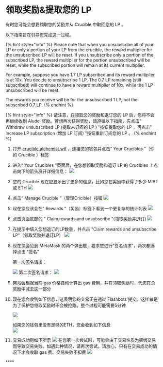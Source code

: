 # 领取奖励&提取您的 LP

有时您可能会想要领取您的奖励并从 Crucible 中取回您的 LP 。

以下指南旨在引导您完成这一过程。

{% hint style="info" %}
Please note that when you unsubscribe all of your LP or only a portion of your LP from the crucible, the reward multiplier for the unsubscribed LP will be reset.  If you unsubscribe only a portion of the subscribed LP, the reward multiplier for the portion unsubscribed will be reset, while the subscribed portion will remain at its current multiplier. 

For example, suppose you have 1.7 LP subscribed and its reward multiplier is at 10x. You decide to unsubscribe 1 LP. The 0.7 LP remaining \(still subscribed\) will continue to have a reward multiplier of 10x, while the 1 LP unsubscribed will be reset. 

The rewards you receive will be for the unsubscribed 1 LP, not the subscribed 0.7 LP.
{% endhint %}

{% hint style="info" %}
请注意，在领取您的奖励和退订您的 LP 后，您将不会再继续收到 Aludel 奖励。若想再次获得奖励，请遵循以下指南，先点击" Withdraw unsubscribed LP \(提取未订阅的 LP \) "按钮提取您的 LP ，再点击" Increase LP subscription \(增加 LP 订阅\) "按钮重新订阅您的 LP 。
{% endhint %}

1. 打开 [crucible.alchemist.wtf](https://crucible.alchemist.wtf/) ，连接您的钱包并点击" Your Crucibles "（你的 Crucible ）标签
2. 进入“ Your Crucibles ”页面后，在您想领取奖励和退订 LP 的 Crucibles 上点击向下的箭头展开详细信息： ![](../../.gitbook/assets/screenshot-2021-05-07-at-12.50.58.png) 
3. 您的 Crucible 现在应显示出了更多的信息，比如您在奖励中获得了多少 MIST 或 ETH ![](../../.gitbook/assets/screenshot-2021-05-07-at-12.50.42.png) 
4. 点击“ Manage Crucible ”（管理Cricible）按钮 ![](../../.gitbook/assets/screenshot-2021-05-07-at-12.51.04.png) 
5. 现在您应该会在" Rewards "（奖励）标签下看到一个更复杂的统计列表  ![](../../.gitbook/assets/screenshot-2021-05-07-at-12.51.22.png) 
6. 点击页面底部的 " Claim rewards and unsubscribe "\(领取奖励并退订\) ![](../../.gitbook/assets/screenshot-2021-05-07-at-13.05.52.png) 
7. 在提示中填入您想退订的LP数量，并点击 "Claim rewards and unsubscribe LP"（领取奖励并退订LP） ![](../../.gitbook/assets/image%20%2852%29%20%281%29%20%281%29%20%281%29.png) 
8. 现在您会见到 MetaMask 的两个弹出框，要求您进行"签名请求"，两次都选择点击 "签名"

   第一次签名请求：

    ![](../../.gitbook/assets/2%20%282%29%20%282%29.png)                                                               第二次签名请求：                                        ![](../../.gitbook/assets/3%20%281%29%20%285%29%20%281%29%20%285%29.png) 

9. 网站会根据当前 gas 价格自动计算出 gas 费用，并在领取奖励时，代您在总奖励中减去这一部分

10. 现在您会收到如下信息，这表明您的交易正在通过 Flashbots 提交。这样做是为了保护您领取奖励时不会被抢跑。整个过程可能需要5分钟

    ![](../../.gitbook/assets/4%20%281%29%20%282%29.png)  
  
    如果您的钱包里没有足够的ETH，您会收到如下信息  
    ![](../../.gitbook/assets/edlin%20%281%29.png)  

11. 交易成功则如下所示 ![](../../.gitbook/assets/6.png)  在您第一次尝试时，可能会由于交易性质为捆绑交易而导致交易失败。如遇此种情况，请再次尝试。请放心，只有在交易成功的情况下才会收取 gas 费。交易失败不扣费 ![](../../.gitbook/assets/7%20%281%29.png)

\*\*\*\*

